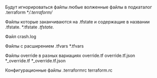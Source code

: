 Будут игнорироваться файлы любые волженные файлы в подкаталог .terraform
**/.terraform/*

Файлы которые заканчиваются на .tfstate и содержащие в названии .tfstate.
*.tfstate
*.tfstate.*

Файл crash.log

Файлы с расширением .tfvars
*.tfvars

Файлы override в разных вариациях
override.tf
override.tf.json
*_override.tf
*_override.tf.json

Конфигурационные файлы
.terraformrc
terraform.rc
